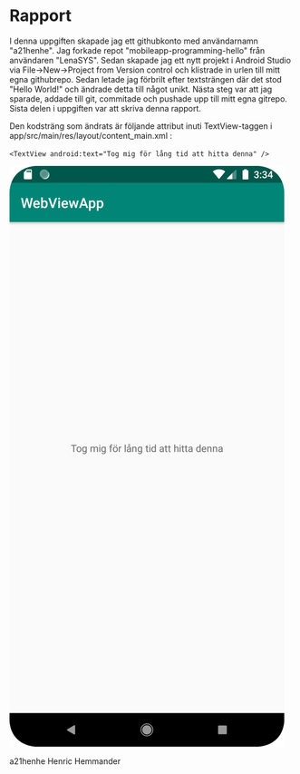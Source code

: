 

# Rapport

I denna uppgiften skapade jag ett githubkonto med användarnamn "a21henhe". Jag forkade repot "mobileapp-programming-hello"
från användaren "LenaSYS". Sedan skapade jag ett nytt projekt i Android Studio via File->New->Project from Version control och klistrade
in urlen till mitt egna githubrepo. Sedan letade jag förbrilt efter textsträngen där det stod "Hello World!" och ändrade detta till något unikt.
Nästa steg var att jag sparade, addade till git, commitade och pushade upp till mitt egna gitrepo. Sista delen i uppgiften var att skriva denna rapport.

Den kodsträng som ändrats är följande attribut inuti TextView-taggen i app/src/main/res/layout/content_main.xml   :



`<TextView android:text="Tog mig för lång tid att hitta denna" />`







![](HelloWorld.png)




a21henhe
Henric Hemmander
